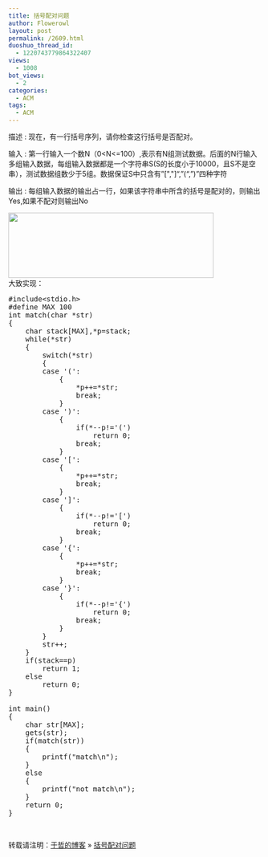 ```yaml
---
title: 括号配对问题
author: Flowerowl
layout: post
permalink: /2609.html
duoshuo_thread_id:
  - 1220743779864322407
views:
  - 1008
bot_views:
  - 2
categories:
  - ACM
tags:
  - ACM
---
```

描述
:   现在，有一行括号序列，请你检查这行括号是否配对。

输入
:   第一行输入一个数N（0<N<=100）,表示有N组测试数据。后面的N行输入多组输入数据，每组输入数据都是一个字符串S(S的长度小于10000，且S不是空串），测试数据组数少于5组。数据保证S中只含有&#8221;[","]&#8220;,&#8221;(&#8220;,&#8221;)&#8221;四种字符

输出
:   每组输入数据的输出占一行，如果该字符串中所含的括号是配对的，则输出Yes,如果不配对则输出No

[<img class="alignnone size-full wp-image-2610" title="matching" src="http://lazynight.me/wp-content/uploads/2012/11/matching.jpg" alt="" width="409" height="130" />][1]  
大致实现：

<pre class="lang:default decode:true ">#include&lt;stdio.h&gt;
#define MAX 100
int match(char *str)
{
	char stack[MAX],*p=stack;
	while(*str)
	{
		switch(*str)
		{
		case '(':
			{
				*p++=*str;
				break;
			}
		case ')':
			{
				if(*--p!='(')
					return 0;
				break;
			}
		case '[':
			{
				*p++=*str;
				break;
			}
		case ']':
			{
				if(*--p!='[')
					return 0;
				break;
			}
		case '{':
			{
				*p++=*str;
				break;
			}
		case '}':
			{
				if(*--p!='{')
					return 0;
				break;
			}
		}
		str++;
	}
	if(stack==p)
		return 1;
	else
		return 0;
}

int main()
{
	char str[MAX];
	gets(str);
	if(match(str))
	{
		printf("match\n");
	}
	else
	{
		printf("not match\n");
	}
	return 0;
}</pre>

&nbsp;

转载请注明：[于哲的博客][2] &raquo; [括号配对问题][3]

 [1]: http://lazynight.me/wp-content/uploads/2012/11/matching.jpg
 [2]: http://lazynight.me
 [3]: http://lazynight.me/2609.html